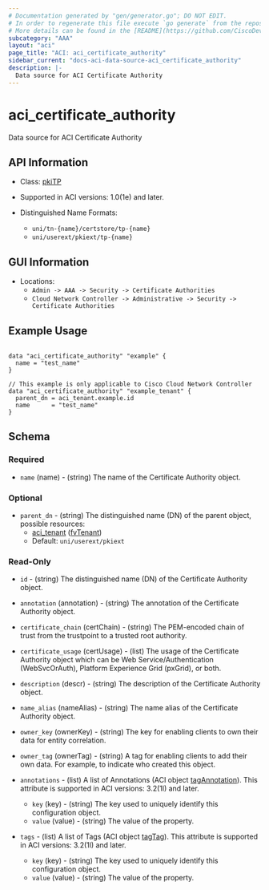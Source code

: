 ```yaml
---
# Documentation generated by "gen/generator.go"; DO NOT EDIT.
# In order to regenerate this file execute `go generate` from the repository root.
# More details can be found in the [README](https://github.com/CiscoDevNet/terraform-provider-aci/blob/master/README.md).
subcategory: "AAA"
layout: "aci"
page_title: "ACI: aci_certificate_authority"
sidebar_current: "docs-aci-data-source-aci_certificate_authority"
description: |-
  Data source for ACI Certificate Authority
---
```


# aci_certificate_authority #

Data source for ACI Certificate Authority

## API Information ##

* Class: [pkiTP](https://pubhub.devnetcloud.com/media/model-doc-latest/docs/app/index.html#/objects/pkiTP/overview)

* Supported in ACI versions: 1.0(1e) and later.

* Distinguished Name Formats:
  - `uni/tn-{name}/certstore/tp-{name}`
  - `uni/userext/pkiext/tp-{name}`

## GUI Information ##

* Locations:
  - `Admin -> AAA -> Security -> Certificate Authorities`
  - `Cloud Network Controller -> Administrative -> Security -> Certificate Authorities`

## Example Usage ##

```hcl

data "aci_certificate_authority" "example" {
  name = "test_name"
}

// This example is only applicable to Cisco Cloud Network Controller
data "aci_certificate_authority" "example_tenant" {
  parent_dn = aci_tenant.example.id
  name      = "test_name"
}

```

## Schema ##

### Required ###

* `name` (name) - (string) The name of the Certificate Authority object.

### Optional ###

* `parent_dn` - (string) The distinguished name (DN) of the parent object, possible resources:
  - [aci_tenant](https://registry.terraform.io/providers/CiscoDevNet/aci/latest/docs/resources/fvTenant) ([fvTenant](https://pubhub.devnetcloud.com/media/model-doc-latest/docs/app/index.html#/objects/fvTenant/overview))
  - Default: `uni/userext/pkiext`

### Read-Only ###

* `id` - (string) The distinguished name (DN) of the Certificate Authority object.
* `annotation` (annotation) - (string) The annotation of the Certificate Authority object.
* `certificate_chain` (certChain) - (string) The PEM-encoded chain of trust from the trustpoint to a trusted root authority.
* `certificate_usage` (certUsage) - (list) The usage of the Certificate Authority object which can be Web Service/Authentication (WebSvcOrAuth), Platform Experience Grid (pxGrid), or both.
* `description` (descr) - (string) The description of the Certificate Authority object.
* `name_alias` (nameAlias) - (string) The name alias of the Certificate Authority object.
* `owner_key` (ownerKey) - (string) The key for enabling clients to own their data for entity correlation.
* `owner_tag` (ownerTag) - (string) A tag for enabling clients to add their own data. For example, to indicate who created this object.

* `annotations` - (list) A list of Annotations (ACI object [tagAnnotation](https://pubhub.devnetcloud.com/media/model-doc-latest/docs/app/index.html#/objects/tagAnnotation/overview)). This attribute is supported in ACI versions: 3.2(1l) and later.
  * `key` (key) - (string) The key used to uniquely identify this configuration object.
  * `value` (value) - (string) The value of the property.

* `tags` - (list) A list of Tags (ACI object [tagTag](https://pubhub.devnetcloud.com/media/model-doc-latest/docs/app/index.html#/objects/tagTag/overview)). This attribute is supported in ACI versions: 3.2(1l) and later.
  * `key` (key) - (string) The key used to uniquely identify this configuration object.
  * `value` (value) - (string) The value of the property.
